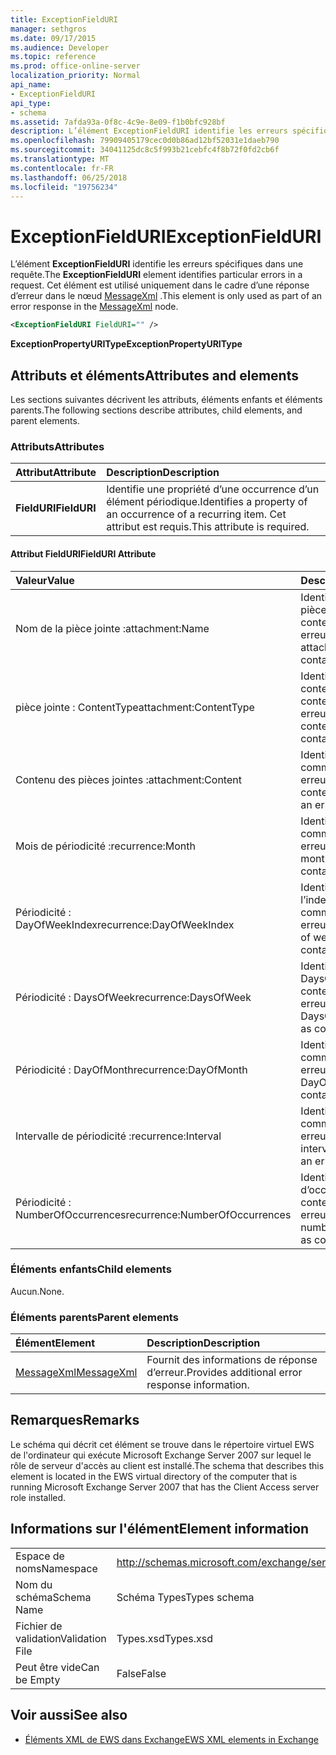 ```yaml
---
title: ExceptionFieldURI
manager: sethgros
ms.date: 09/17/2015
ms.audience: Developer
ms.topic: reference
ms.prod: office-online-server
localization_priority: Normal
api_name:
- ExceptionFieldURI
api_type:
- schema
ms.assetid: 7afda93a-0f8c-4c9e-8e09-f1b0bfc928bf
description: L’élément ExceptionFieldURI identifie les erreurs spécifiques dans une requête. Cet élément est utilisé uniquement dans le cadre d’une réponse d’erreur dans le nœud MessageXml.
ms.openlocfilehash: 79909405179cec0d0b86ad12bf52031e1daeb790
ms.sourcegitcommit: 34041125dc8c5f993b21cebfc4f8b72f0fd2cb6f
ms.translationtype: MT
ms.contentlocale: fr-FR
ms.lasthandoff: 06/25/2018
ms.locfileid: "19756234"
---
```

# <a name="exceptionfielduri"></a><span data-ttu-id="aba4f-104">ExceptionFieldURI</span><span class="sxs-lookup"><span data-stu-id="aba4f-104">ExceptionFieldURI</span></span>

<span data-ttu-id="aba4f-105">L’élément **ExceptionFieldURI** identifie les erreurs spécifiques dans une requête.</span><span class="sxs-lookup"><span data-stu-id="aba4f-105">The **ExceptionFieldURI** element identifies particular errors in a request.</span></span> <span data-ttu-id="aba4f-106">Cet élément est utilisé uniquement dans le cadre d’une réponse d’erreur dans le nœud [MessageXml](messagexml.md) .</span><span class="sxs-lookup"><span data-stu-id="aba4f-106">This element is only used as part of an error response in the [MessageXml](messagexml.md) node.</span></span> 
  
```xml
<ExceptionFieldURI FieldURI="" />
```

 <span data-ttu-id="aba4f-107">**ExceptionPropertyURIType**</span><span class="sxs-lookup"><span data-stu-id="aba4f-107">**ExceptionPropertyURIType**</span></span>
## <a name="attributes-and-elements"></a><span data-ttu-id="aba4f-108">Attributs et éléments</span><span class="sxs-lookup"><span data-stu-id="aba4f-108">Attributes and elements</span></span>

<span data-ttu-id="aba4f-109">Les sections suivantes décrivent les attributs, éléments enfants et éléments parents.</span><span class="sxs-lookup"><span data-stu-id="aba4f-109">The following sections describe attributes, child elements, and parent elements.</span></span>
  
### <a name="attributes"></a><span data-ttu-id="aba4f-110">Attributs</span><span class="sxs-lookup"><span data-stu-id="aba4f-110">Attributes</span></span>

|<span data-ttu-id="aba4f-111">**Attribut**</span><span class="sxs-lookup"><span data-stu-id="aba4f-111">**Attribute**</span></span>|<span data-ttu-id="aba4f-112">**Description**</span><span class="sxs-lookup"><span data-stu-id="aba4f-112">**Description**</span></span>|
|:-----|:-----|
|<span data-ttu-id="aba4f-113">**FieldURI**</span><span class="sxs-lookup"><span data-stu-id="aba4f-113">**FieldURI**</span></span> <br/> |<span data-ttu-id="aba4f-114">Identifie une propriété d’une occurrence d’un élément périodique.</span><span class="sxs-lookup"><span data-stu-id="aba4f-114">Identifies a property of an occurrence of a recurring item.</span></span> <span data-ttu-id="aba4f-115">Cet attribut est requis.</span><span class="sxs-lookup"><span data-stu-id="aba4f-115">This attribute is required.</span></span>  <br/> |
   
#### <a name="fielduri-attribute"></a><span data-ttu-id="aba4f-116">Attribut FieldURI</span><span class="sxs-lookup"><span data-stu-id="aba4f-116">FieldURI Attribute</span></span>

|<span data-ttu-id="aba4f-117">**Valeur**</span><span class="sxs-lookup"><span data-stu-id="aba4f-117">**Value**</span></span>|<span data-ttu-id="aba4f-118">**Description**</span><span class="sxs-lookup"><span data-stu-id="aba4f-118">**Description**</span></span>|
|:-----|:-----|
|<span data-ttu-id="aba4f-119">Nom de la pièce jointe :</span><span class="sxs-lookup"><span data-stu-id="aba4f-119">attachment:Name</span></span>  <br/> |<span data-ttu-id="aba4f-120">Identifie le nom de la pièce jointe comme contenant une erreur.</span><span class="sxs-lookup"><span data-stu-id="aba4f-120">Identifies the attachment name as containing an error.</span></span>  <br/> |
|<span data-ttu-id="aba4f-121">pièce jointe : ContentType</span><span class="sxs-lookup"><span data-stu-id="aba4f-121">attachment:ContentType</span></span>  <br/> |<span data-ttu-id="aba4f-122">Identifie le type de contenu comme contenant une erreur.</span><span class="sxs-lookup"><span data-stu-id="aba4f-122">Identifies the content type as containing an error.</span></span>  <br/> |
|<span data-ttu-id="aba4f-123">Contenu des pièces jointes :</span><span class="sxs-lookup"><span data-stu-id="aba4f-123">attachment:Content</span></span>  <br/> |<span data-ttu-id="aba4f-124">Identifie le contenu comme contenant une erreur.</span><span class="sxs-lookup"><span data-stu-id="aba4f-124">Identifies the content as containing an error.</span></span>  <br/> |
|<span data-ttu-id="aba4f-125">Mois de périodicité :</span><span class="sxs-lookup"><span data-stu-id="aba4f-125">recurrence:Month</span></span>  <br/> |<span data-ttu-id="aba4f-126">Identifie le champ mois comme contenant une erreur.</span><span class="sxs-lookup"><span data-stu-id="aba4f-126">Identifies the month field as containing an error.</span></span>  <br/> |
|<span data-ttu-id="aba4f-127">Périodicité : DayOfWeekIndex</span><span class="sxs-lookup"><span data-stu-id="aba4f-127">recurrence:DayOfWeekIndex</span></span>  <br/> |<span data-ttu-id="aba4f-128">Identifie le jour de l’index de semaine comme contenant une erreur.</span><span class="sxs-lookup"><span data-stu-id="aba4f-128">Identifies the day of week index as containing an error.</span></span>  <br/> |
|<span data-ttu-id="aba4f-129">Périodicité : DaysOfWeek</span><span class="sxs-lookup"><span data-stu-id="aba4f-129">recurrence:DaysOfWeek</span></span>  <br/> |<span data-ttu-id="aba4f-130">Identifie la propriété DaysOfWeek comme contenant une erreur.</span><span class="sxs-lookup"><span data-stu-id="aba4f-130">Identifies the DaysOfWeek property as containing an error.</span></span>  <br/> |
|<span data-ttu-id="aba4f-131">Périodicité : DayOfMonth</span><span class="sxs-lookup"><span data-stu-id="aba4f-131">recurrence:DayOfMonth</span></span>  <br/> |<span data-ttu-id="aba4f-132">Identifie le DayOfMonth comme contenant une erreur.</span><span class="sxs-lookup"><span data-stu-id="aba4f-132">Identifies the DayOfMonth as containing an error.</span></span>  <br/> |
|<span data-ttu-id="aba4f-133">Intervalle de périodicité :</span><span class="sxs-lookup"><span data-stu-id="aba4f-133">recurrence:Interval</span></span>  <br/> |<span data-ttu-id="aba4f-134">Identifie l’intervalle comme contenant une erreur.</span><span class="sxs-lookup"><span data-stu-id="aba4f-134">Identifies the interval as containing an error.</span></span>  <br/> |
|<span data-ttu-id="aba4f-135">Périodicité : NumberOfOccurrences</span><span class="sxs-lookup"><span data-stu-id="aba4f-135">recurrence:NumberOfOccurrences</span></span>  <br/> |<span data-ttu-id="aba4f-136">Identifie le nombre d’occurrences comme contenant une erreur.</span><span class="sxs-lookup"><span data-stu-id="aba4f-136">Identifies the number of occurrences as containing an error.</span></span>  <br/> |
   
### <a name="child-elements"></a><span data-ttu-id="aba4f-137">Éléments enfants</span><span class="sxs-lookup"><span data-stu-id="aba4f-137">Child elements</span></span>

<span data-ttu-id="aba4f-138">Aucun.</span><span class="sxs-lookup"><span data-stu-id="aba4f-138">None.</span></span>
  
### <a name="parent-elements"></a><span data-ttu-id="aba4f-139">Éléments parents</span><span class="sxs-lookup"><span data-stu-id="aba4f-139">Parent elements</span></span>

|<span data-ttu-id="aba4f-140">**Élément**</span><span class="sxs-lookup"><span data-stu-id="aba4f-140">**Element**</span></span>|<span data-ttu-id="aba4f-141">**Description**</span><span class="sxs-lookup"><span data-stu-id="aba4f-141">**Description**</span></span>|
|:-----|:-----|
|[<span data-ttu-id="aba4f-142">MessageXml</span><span class="sxs-lookup"><span data-stu-id="aba4f-142">MessageXml</span></span>](messagexml.md) <br/> |<span data-ttu-id="aba4f-143">Fournit des informations de réponse d’erreur.</span><span class="sxs-lookup"><span data-stu-id="aba4f-143">Provides additional error response information.</span></span>  <br/> |
   
## <a name="remarks"></a><span data-ttu-id="aba4f-144">Remarques</span><span class="sxs-lookup"><span data-stu-id="aba4f-144">Remarks</span></span>

<span data-ttu-id="aba4f-145">Le schéma qui décrit cet élément se trouve dans le répertoire virtuel EWS de l'ordinateur qui exécute Microsoft Exchange Server 2007 sur lequel le rôle de serveur d'accès au client est installé.</span><span class="sxs-lookup"><span data-stu-id="aba4f-145">The schema that describes this element is located in the EWS virtual directory of the computer that is running Microsoft Exchange Server 2007 that has the Client Access server role installed.</span></span>
  
## <a name="element-information"></a><span data-ttu-id="aba4f-146">Informations sur l'élément</span><span class="sxs-lookup"><span data-stu-id="aba4f-146">Element information</span></span>

|||
|:-----|:-----|
|<span data-ttu-id="aba4f-147">Espace de noms</span><span class="sxs-lookup"><span data-stu-id="aba4f-147">Namespace</span></span>  <br/> |http://schemas.microsoft.com/exchange/services/2006/types  <br/> |
|<span data-ttu-id="aba4f-148">Nom du schéma</span><span class="sxs-lookup"><span data-stu-id="aba4f-148">Schema Name</span></span>  <br/> |<span data-ttu-id="aba4f-149">Schéma Types</span><span class="sxs-lookup"><span data-stu-id="aba4f-149">Types schema</span></span>  <br/> |
|<span data-ttu-id="aba4f-150">Fichier de validation</span><span class="sxs-lookup"><span data-stu-id="aba4f-150">Validation File</span></span>  <br/> |<span data-ttu-id="aba4f-151">Types.xsd</span><span class="sxs-lookup"><span data-stu-id="aba4f-151">Types.xsd</span></span>  <br/> |
|<span data-ttu-id="aba4f-152">Peut être vide</span><span class="sxs-lookup"><span data-stu-id="aba4f-152">Can be Empty</span></span>  <br/> |<span data-ttu-id="aba4f-153">False</span><span class="sxs-lookup"><span data-stu-id="aba4f-153">False</span></span>  <br/> |
   
## <a name="see-also"></a><span data-ttu-id="aba4f-154">Voir aussi</span><span class="sxs-lookup"><span data-stu-id="aba4f-154">See also</span></span>



- [<span data-ttu-id="aba4f-155">Éléments XML de EWS dans Exchange</span><span class="sxs-lookup"><span data-stu-id="aba4f-155">EWS XML elements in Exchange</span></span>](ews-xml-elements-in-exchange.md)

